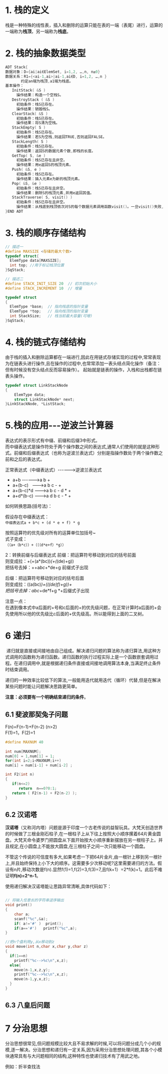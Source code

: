 # 1. 栈的定义

栈是一种特殊的线性表，插入和删除的运算只能在表的一端（表尾）进行，运算的一端称为**栈顶**，另一端称为**栈底**。


# 2. 栈的抽象数据类型

```c
ADT Stack{
数据对象：D={ai|ai∈ElemSet, i=1,2, …,n, n≥0}
数据关系：R1={<ai-1,ai>|ai-1,ai∈D, i=1,2, …,n }
       约定an端为栈顶,a1端为栈底。
基本操作：
   InitStack( &S )
     操作结果：构造一个空栈S。
   DestroyStack ( &S )
     初始条件：栈S已存在。
     操作结果：销毁栈S。
   ClearStack( &S )
     初始条件：栈S已存在。
     操作结果：将S清为空栈。
   StackEmpty( S )
     初始条件：栈S已存在。
     操作结果：若S为空栈,则返回TRUE,否则返回FALSE。
   StackLength( S )
     初始条件：栈S已存在。
     操作结果：返回S的数据元素个数,即栈的长度。
   GetTop( S, &e )
     初始条件：栈S已存在且非空。
     操作结果：用e返回S的栈顶元素。
   Push( &S, e )
     初始条件：栈S已存在。
     操作结果：插入元素e为新的栈顶元素。
   Pop( &S, &e )
     初始条件：栈S已存在且非空。
     操作结果：删除S的栈顶元素,并用e返回其值。
   StackTraverse( S, visit() )
     初始条件：栈S已存在且非空。
     操作结果：从栈底到栈顶依次对S的每个数据元素调用函数visit()。一旦visit()失败,则操作失败。
}END ADT
```



# 3. 栈的顺序存储结构

```c
// 描述一
#define MAXSIZE <存储的最大个数>
typedef struct{
  ElemType data[MAXSIZE];
  int top; //用于标记栈顶位置
}SqStack;

// 描述二
#define STACK_INIT_SIZE 20  // 初次初始大小
#define STACK_INCREMENT 10  // 增量

typedef struct
{ 
  ElemType *base;  // 指向栈底的指针变量
  ElemType *top;   // 指向栈顶的指针变量
  int StackSize;   // 栈当前最大容量(可增)
}SqStack;
```



# 4. 栈的链式存储结构

由于栈的插入和删除运算都在一端进行,因此在用链式存储实现的过程中,常常表现为在链表头进行操作,且在操作的过程中,也常常添加一表头结点简化操作（备注：但有时候没有空头结点反而容易操作）。 
起始就是链表的操作，入栈和出栈都在链表头操作。

```c
typedef struct LinkStackNode
{
	ElemType data;
	struct LinkStackNode* next;
}LinkStackNode, *ListStack;
```



# 5.栈的应用---逆波兰计算器

表达式的表示形式有中缀、前缀和后缀3中形式。  
而中缀表达式是操作符处于两个操作数之间的表达式,通常人们使用的就是这种形式。前缀和后缀表达式（也称为逆波兰表达式）分别是指操作数处于两个操作数之前和之后的表达式。  

正常表达式（中缀表达式）------>逆波兰表达式
- a+b ------>a b +
- a+(b-c)   --->a b c - +
- a+(b-c)*d --->a b c - d * +
- a+d*(b-c) --->a d b c - * +


如何转换思路(括号法)：  

假设存在中缀表达式：   
`中缀表达式a + b*c + (d * e + f) * g`

按照运算符的优先级对所有的运算单位加括号~  
式子变成：  
`（（a+（b*c））+（（（d*e+f）*g））`

2：转换前缀与后缀表达式
前缀：把运算符号移动到对应的括号前面  
则变成拉：+(+(a*(bc))*(+(*(de)+g))  
把括号去掉：++a*bc*+*de+g 前缀式子出现

后缀：把运算符号移动到对应的括号后面  
则变成拉：((a(bc)*)+(((de)*f)+g)*)+  
把括号去掉：abc*+de*f+g *+后缀式子出现

注意一点：  
在遇到像本式中a后面的+号和c后面的+的优先级问题，在正常计算时a后面的+会先使用所以他的优先级比c后面的+优先级高。所以能得到上面的二叉树。



# 6 递归

 递归就是直接或间接地由自己组成。解决递归问题的算法称为递归算法,用这种方式调用的函数称为递归函数。递归函数的执行过程实际上是一个函数嵌套调用过程。在递归调用中,就是根据递归条件直接或间接地调用算法本身,当满足终止条件时结束调用。

递归的一种效率比较低下的算法,一般能用迭代就用迭代（循环）代替,但是在解决某些问题时能让问题解决思路更简单。

**注意：必须要有一个明确结束递归的条件**。

## 6.1 斐波那契兔子问题
F(n)=F(n-1)+F(n-2)   (n>2)  
F(1)=1，F(2)=1  
```c
#define MAXNUM 40
 
int num[MAXNUM];
num[0] = 1,num[1] = 1;
for(int i=2;i<MAXNUM;i++)
num[i] = num[i-1] + num[i-2] ;

int F2(int n)
{
   if(n<=2)
      return  n==0?0:1; 
   return ( F2(n-1) + F2(n-2) );
}
```



## 6.2 汉诺塔

**汉诺塔**（又称河内塔）问题是源于印度一个古老传说的益智玩具。大梵天创造世界的时候做了三根金刚石柱子,在一根柱子上从下往上按照大小顺序摞着64片黄金圆盘。大梵天命令婆罗门把圆盘从下面开始按大小顺序重新摆放在另一根柱子上。并且规定,在小圆盘上不能放大圆盘,在三根柱子之间一次只能移动一个圆盘。

不管这个传说的可信度有多大,如果考虑一下把64片金片,由一根针上移到另一根针上,并且始终保持上小下大的顺序。这需要多少次移动呢?这里需要递归的方法。假设有n片,移动次数是f(n).显然f(1)=1,f(2)=3,f(3)=7,且f(k+1）=2*f(k)+1。此后不难证明**f(n)=2^n-1**。

使用递归解决汉诺塔能让思路异常清晰,具体代码如下：

```c

// 将输入任意长的字符串逆序输出
void print()
{
    char a;
    scanf("%c",&a);
    if( a!='#' )  print();
    if(a=='#')   printf("%c",a);
}

//把n个盘利用y,从x移动到z
void move(int n,char x,char y,char z)
{
  if(1==n)
    printf("%c-->%c\n",x,z);
  else{
    move(n-1,x,z,y);
    printf("%c-->%c\n",x,z);
    move(n-1,y,x,z);
  }
}
```

## 6.3 八皇后问题



# 7 分治思想

分治思想很常见,但问题规模比较大且不易求解的时候,可以将问题分成几个小的规模,逐一解决。分治思想和递归有一定关系,因为采用分治思想处理问题,其各个小模块通常具有与大问题相同的结构,这种特性也使递归技术有了用武之地。 

例如：折半查找法
